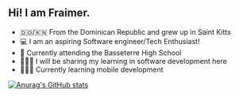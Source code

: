 ## Hi! I am Fraimer. 

- 🇩🇴/🇰🇳 From the Dominican Republic and grew up in Saint Kitts
- 💻 I am an aspiring Software engineer/Tech Enthusiast!
- 🏫 Currently attending the Basseterre High School
- 💁🏽‍♂️ I will be sharing my learning in software development here
- 👨🏽‍💻 Currently learning mobile development

[![Anurag's GitHub stats](https://github-readme-stats.vercel.app/api?username=solusisadev&show_icons=true&theme=tokyonight)](https://github.com/anuraghazra/github-readme-stats)
